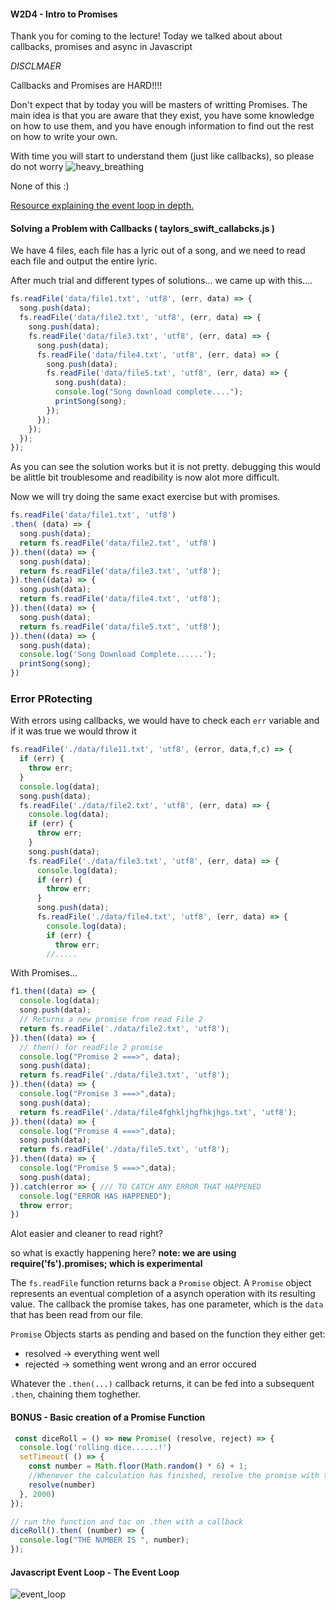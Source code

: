 #### W2D4 - Intro to Promises

Thank you for coming to the lecture! Today we talked about about callbacks, promises and async in Javascript

*DISCLMAER*

Callbacks and Promises are HARD!!!!

Don't expect that by today you will be masters of writting Promises. The main idea is that you are aware that they exist, you have some knowledge on how to use them, and you have enough information to find out the rest on how to write your own.

With time you will start to understand them (just like callbacks), so please do not worry
![heavy_breathing](https://i.imgur.com/KWl6pqT.jpg)

None of this :)

[Resource explaining the event loop in depth.](https://medium.com/front-end-weekly/javascript-event-loop-explained-4cd26af121d4)


#### Solving a Problem with Callbacks ( taylors_swift_callabcks.js )
We have 4 files, each file has a lyric out of a song, and we need to read each file and output the entire lyric.

After much trial and different types of solutions... we came up with this....

```js
fs.readFile('data/file1.txt', 'utf8', (err, data) => {
  song.push(data);
  fs.readFile('data/file2.txt', 'utf8', (err, data) => {
    song.push(data);
    fs.readFile('data/file3.txt', 'utf8', (err, data) => {
      song.push(data);
      fs.readFile('data/file4.txt', 'utf8', (err, data) => {
        song.push(data);
        fs.readFile('data/file5.txt', 'utf8', (err, data) => {
          song.push(data);
          console.log("Song download complete....");
          printSong(song);
        });
      });
    });
  });
});
```

As you can see the solution works but it is not pretty. debugging this would be alittle bit troublesome and readibility is now alot more difficult.

Now we will try doing the same exact exercise but with promises.

```js
fs.readFile('data/file1.txt', 'utf8')
.then( (data) => {
  song.push(data);
  return fs.readFile('data/file2.txt', 'utf8')
}).then((data) => {
  song.push(data);
  return fs.readFile('data/file3.txt', 'utf8');
}).then((data) => {
  song.push(data);
  return fs.readFile('data/file4.txt', 'utf8');
}).then((data) => {
  song.push(data);
  return fs.readFile('data/file5.txt', 'utf8');
}).then((data) => {
  song.push(data);
  console.log('Song Download Complete......');
  printSong(song);
})
```
### Error PRotecting

With errors using callbacks, we would have to check each `err` variable and if it was true we would throw it

```js
fs.readFile('./data/file11.txt', 'utf8', (error, data,f,c) => {
  if (err) {
    throw err;
  }
  console.log(data);
  song.push(data);
  fs.readFile('./data/file2.txt', 'utf8', (err, data) => {
    console.log(data);
    if (err) {
      throw err;
    }
    song.push(data);
    fs.readFile('./data/file3.txt', 'utf8', (err, data) => {
      console.log(data);
      if (err) {
        throw err;
      }
      song.push(data);
      fs.readFile('./data/file4.txt', 'utf8', (err, data) => {
        console.log(data);
        if (err) {
          throw err;
        //.....
```

With Promises...

```js
f1.then((data) => {
  console.log(data);
  song.push(data);
  // Returns a new promise from read File 2
  return fs.readFile('./data/file2.txt', 'utf8');
}).then((data) => {
  // then() for readFile 2 promise
  console.log("Promise 2 ===>", data);
  song.push(data);
  return fs.readFile('./data/file3.txt', 'utf8');
}).then((data) => {
  console.log("Promise 3 ===>",data);
  song.push(data);
  return fs.readFile('./data/file4fghkljhgfhkjhgs.txt', 'utf8');
}).then((data) => {
  console.log("Promise 4 ===>",data);
  song.push(data);
  return fs.readFile('./data/file5.txt', 'utf8');
}).then((data) => {
  console.log("Promise 5 ===>",data);
  song.push(data);
}).catch(error => { /// TO CATCH ANY ERROR THAT HAPPENED
  console.log("ERROR HAS HAPPENED");
  throw error;
})
```



Alot easier and cleaner to read right?

so what is exactly happening here?
**note: we are using require('fs').promises; which is experimental**

The `fs.readFile` function returns back a `Promise` object. A `Promise` object represents an eventual completion of a asynch operation with its resulting value. The callback the promise takes, has one parameter, which is the `data` that has been read from our file.

`Promise` Objects starts as pending and based on the function they either get:

 - resolved -> everything went well
 - rejected -> something went wrong and an error occured

 Whatever the `.then(...)` callback returns, it can be fed into a subsequent `.then`, chaining them toghether.

 #### BONUS - Basic creation of a Promise Function

```js
 const diceRoll = () => new Promise( (resolve, reject) => {
  console.log('rolling dice......!')
  setTimeout( () => {
    const number = Math.floor(Math.random() * 6) + 1;
    //Whenever the calculation has finished, resolve the promise with the value
    resolve(number)
  }, 2000)
});

// run the function and tac on .then with a callback
diceRoll().then( (number) => {
  console.log("THE NUMBER IS ", number);
});
```



#### Javascript Event Loop - The Event Loop

![event_loop](https://user.oc-static.com/upload/2018/12/06/15440890869914_event-loop.jpg)

